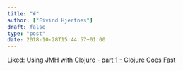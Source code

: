 ```yaml
---
title: "#"
author: ["Eivind Hjertnes"]
draft: false
type: "post"
date: 2018-10-28T15:44:57+01:00
---
```


Liked:
[Using
JMH with Clojure - part 1 - Clojure Goes Fast](http://clojure-goes-fast.com/blog/using-jmh-with-clojure-part1/)
